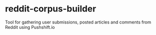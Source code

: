 # reddit-corpus-builder
Tool for gathering user submissions, posted articles and comments from Reddit using Pushshift.io
